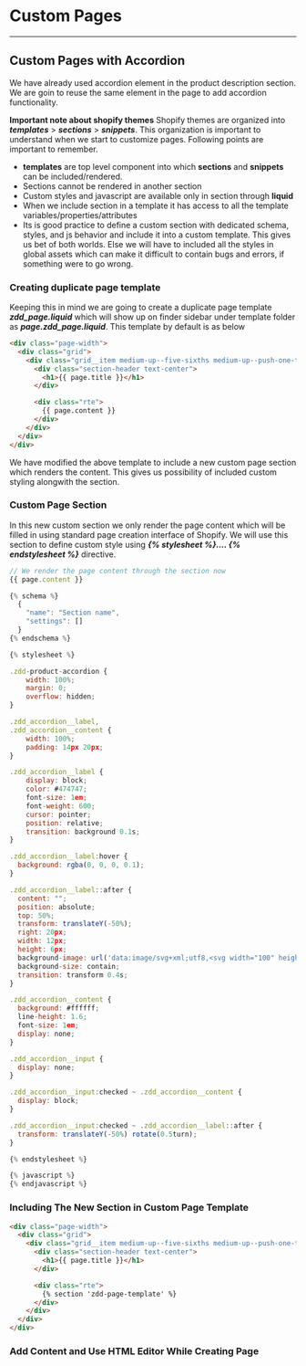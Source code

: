 # Custom Pages 
-----

## Custom Pages with Accordion
We have already used accordion element in the product description section. We are goin to reuse the same element in the page to add accordion functionality.

**Important note about shopify themes**
Shopify themes are organized into ***templates*** > ***sections*** > ***snippets***. This organization is important to understand when we start to customize pages. Following points are important to remember.
- **templates** are top level component into which **sections** and **snippets** can be included/rendered.
- Sections cannot be rendered in another section
- Custom styles and javascript are available only in section through **liquid**
- When we include section in a template it has access to all the template variables/properties/attributes
- Its is good practice to define a custom section with dedicated schema, styles, and js behavior and include it into a custom template. This gives us bet of both worlds. Else we will have to included all the styles in global assets which can make it difficult to contain bugs and errors, if something were to go wrong.

### Creating duplicate page template
Keeping this in mind we are going to create a duplicate page template ***zdd_page.liquid*** which will show up on finder sidebar under template folder as ***page.zdd_page.liquid***. This template by default is as below

```html
<div class="page-width">
  <div class="grid">
    <div class="grid__item medium-up--five-sixths medium-up--push-one-twelfth">
      <div class="section-header text-center">
        <h1>{{ page.title }}</h1>
      </div>

      <div class="rte">
        {{ page.content }}
      </div>
    </div>
  </div>
</div>
```

We have modified the above template to include a new custom page section which renders the content. This gives us possibility of included custom styling alongwith the section.

### Custom Page Section
In this new custom section we only render the page content which will be filled in using standard page creation interface of Shopify. We will use this section to define custom style using ***{% stylesheet %}.... {% endstylesheet %}*** directive.
```js
// We render the page content through the section now
{{ page.content }}

{% schema %}
  {
    "name": "Section name",
    "settings": []
  }
{% endschema %}

{% stylesheet %}

.zdd-product-accordion {
  	width: 100%;
	margin: 0;
  	overflow: hidden;
}

.zdd_accordion__label,
.zdd_accordion__content {
	width: 100%;
	padding: 14px 20px;
}

.zdd_accordion__label {
  	display: block;
  	color: #474747;
	font-size: 1em;
  	font-weight: 600;
  	cursor: pointer;
  	position: relative;
  	transition: background 0.1s;
}

.zdd_accordion__label:hover {
  background: rgba(0, 0, 0, 0.1);
}

.zdd_accordion__label::after {
  content: "";
  position: absolute;
  top: 50%;
  transform: translateY(-50%);
  right: 20px;
  width: 12px;
  height: 6px;
  background-image: url('data:image/svg+xml;utf8,<svg width="100" height="50" xmlns="http://www.w3.org/2000/svg"><polygon points="0,0 100,0 50,50" style="fill:%2300000099;" /></svg>');
  background-size: contain;
  transition: transform 0.4s;
}

.zdd_accordion__content {
  background: #ffffff;
  line-height: 1.6;
  font-size: 1em;
  display: none;
}

.zdd_accordion__input {
  display: none;
}

.zdd_accordion__input:checked ~ .zdd_accordion__content {
  display: block;
}

.zdd_accordion__input:checked ~ .zdd_accordion__label::after {
  transform: translateY(-50%) rotate(0.5turn);
}

{% endstylesheet %}

{% javascript %}
{% endjavascript %}
```

### Including The New Section in Custom Page Template

```html
<div class="page-width">
  <div class="grid">
    <div class="grid__item medium-up--five-sixths medium-up--push-one-twelfth">
      <div class="section-header text-center">
        <h1>{{ page.title }}</h1>
      </div>

      <div class="rte">
        {% section 'zdd-page-template' %}
      </div>
    </div>
  </div>
</div>
```

### Add Content and Use HTML Editor While Creating Page